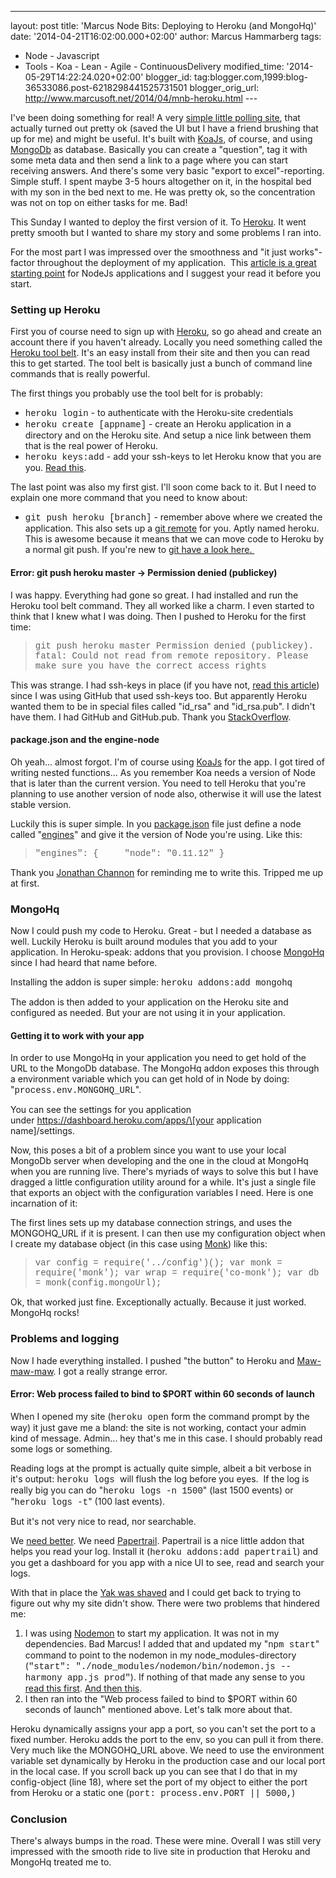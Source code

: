 ---
layout: post
title: 'Marcus Node Bits: Deploying to Heroku (and
MongoHq)'
date: '2014-04-21T16:02:00.000+02:00'
author: Marcus Hammarberg
tags:
  - Node - Javascript
  - Tools - Koa - Lean - Agile -
ContinuousDelivery
modified_time: '2014-05-29T14:22:24.020+02:00'
blogger_id: tag:blogger.com,1999:blog-36533086.post-6218298441525731501
blogger_orig_url: http://www.marcusoft.net/2014/04/mnb-heroku.html ---

<div dir="ltr" style="text-align: left;" trbidi="on">

I've been doing something for real! A very
<a href="http://warm-brushlands-9555.herokuapp.com/"
target="_blank">simple little polling site</a>, that actually turned out
pretty ok (saved the UI but I have a friend brushing that up for me) and
might be useful.
It's built with
<a href="http://www.koajs.com/" target="_blank">KoaJs</a>, of course,
and using
<a href="http://mongodb.github.io/" target="_blank">MongoDb</a> as
database. Basically you can create a "question", tag it with some meta
data and then send a link to a page where you can start receiving
answers. And there's some very basic "export to excel"-reporting. Simple
stuff. I spent maybe 3-5 hours altogether on it, in the hospital bed
with my son in the bed next to me. He was pretty ok, so the
concentration was not on top on either tasks for me. Bad!

This Sunday I wanted to deploy the first version of it. To
<a href="http://www.heroku.com/" target="_blank">Heroku</a>. It went
pretty smooth but I wanted to share my story and some problems I ran
into.



<div style="text-align: left;">

For the most part I was impressed over the smoothness and "it just
works"-factor throughout the deployment of my application.  This <a
href="https://devcenter.heroku.com/articles/getting-started-with-nodejs"
target="_blank">article is a great starting point</a> for NodeJs
applications and I suggest your read it before you start. 

</div>

### Setting up Heroku

First you of course need to sign up
with <a href="http://www.heroku.com/" target="_blank">Heroku</a>, so go
ahead and create an account there if you haven't already.
Locally you need something called the
<a href="https://toolbelt.heroku.com/" target="_blank">Heroku tool
belt</a>. It's an easy install from their site and then you can read
this to get started. The tool belt is basically just a bunch of command
line commands that is really powerful.

The first things you probably use the tool belt for is probably:

-   <span style="font-family: Courier New, Courier, monospace;">heroku
    login</span> - to authenticate with the Heroku-site credentials
-   <span style="font-family: Courier New, Courier, monospace;">heroku
    create \[appname\]</span> - create an Heroku application in a
    directory and on the Heroku site. And setup a nice link between them
    that is the real power of Heroku. 
-   <span style="font-family: Courier New, Courier, monospace;">heroku
    keys:add</span> - add your ssh-keys to let Heroku know that you are
    you. <a href="https://devcenter.heroku.com/articles/keys"
    target="_blank">Read this</a>.

The last point was also my first gist. I'll soon come back to it. But I
need to explain one more command that you need to know about:

-   <span style="font-family: Courier New, Courier, monospace;">git push
    heroku \[branch\]</span> - remember above where we created the
    application. This also sets up a
    <a href="http://gitref.org/remotes/" target="_blank">git remote</a>
    for you. Aptly named heroku. This is awesome because it means that
    we can move code to Heroku by a normal git push. If you're new to
    <a href="http://www.marcusoft.net/2014/02/mnb-git.html"
    target="_blank">git have a look here. </a>

#### Error: git push heroku master -\> Permission denied (publickey)

<div>

I was happy. Everything had gone so great. I had installed and run the
Heroku tool belt command. They all worked like a charm. I even started
to think that I knew what I was doing. Then I pushed to Heroku for the
first time:

</div>

> <span style="font-family: Courier New, Courier, monospace;">git push
> heroku master
> Permission denied (publickey).
> fatal: Could not read from remote repository.
> Please make sure you have the correct access rights</span>

This was strange. I had ssh-keys in place (if you have not,
<a href="https://devcenter.heroku.com/articles/keys"
target="_blank">read this article</a>) since I was using GitHub that
used ssh-keys too. But apparently Heroku wanted them to be in special
files called "id_rsa" and "id_rsa.pub". I didn't have them. I had GitHub
and GitHub.pub. Thank you <a
href="http://stackoverflow.com/questions/17626944/heroku-permission-denied-publickey-fatal-could-not-read-from-remote-reposito"
target="_blank">StackOverflow</a>.

#### package.json and the engine-node

<div>

Oh yeah... almost forgot. I'm of course using
<a href="http://www.marcusoft.net/2014/03/koaintro.html"
target="_blank">KoaJs</a> for the app. I got tired of writing nested
functions... As you remember Koa needs a version of Node that is later
than the current version. You need to tell Heroku that you're planning
to use another version of node also, otherwise it will use the latest
stable version.

</div>

<div>



</div>

<div>

Luckily this is super simple. In you
[package.json](http://www.marcusoft.net/2014/02/mnb-packagejson.html) file
just define a node called
"<a href="https://www.npmjs.org/doc/json.html#engines"
target="_blank">engines</a>" and give it the version of Node you're
using. Like this:

</div>

<div>

> <span style="font-family: Courier New, Courier, monospace;">"engines":
> {
>     "node": "0.11.12"
> }</span>

</div>

<div style="text-align: left;">

Thank you [Jonathan Channon](https://twitter.com/jchannon) for reminding
me to write this. Tripped me up at first. 

</div>

### MongoHq

<div>

Now I could push my code to Heroku. Great - but I needed a database as
well. Luckily Heroku is built around modules that you add to your
application. In Heroku-speak: addons that you provision. I choose
<a href="https://addons.heroku.com/mongohq" target="_blank">MongoHq</a>
since I had heard that name before. 

</div>

<div>



</div>

<div>

Installing the addon is super simple: <span
style="font-family: Courier New, Courier, monospace;">heroku addons:add
mongohq</span>

</div>

<div style="text-align: left;">

The addon is then added to your application on the Heroku site and
configured as needed. But your are not using it in your application. 

</div>

#### Getting it to work with your app

<div>

In order to use MongoHq in your application you need to get hold of the
URL to the MongoDb database. The MongoHq addon exposes this through
a environment variable which you can get hold of in Node by doing:
"<span
style="font-family: Courier New, Courier, monospace;">process.env.MONGOHQ_URL</span>".

</div>

<div>

You can see the settings for you application
under https://dashboard.heroku.com/apps/\[your application
name\]/settings.

</div>

<div>



</div>

<div>

Now, this poses a bit of a problem since you want to use your local
MongoDb server when developing and the one in the cloud at MongoHq when
you are running live. There's myriads of ways to solve this but I have
dragged a little configuration utility around for a while. It's just a
single file that exports an object with the configuration variables I
need. Here is one incarnation of it:

</div>

<div>

</div>

<div>

The first lines sets up my database connection strings, and uses the
MONGOHQ_URL if it is present. I can then use my configuration object
when I create my database object (in this case using
<a href="http://www.marcusoft.net/2014/02/mnb-monk.html"
target="_blank">Monk</a>) like this:

> <span style="font-family: Courier New, Courier, monospace;">var config
> = require('../config')();
> var monk = require('monk');
> var wrap = require('co-monk');
> var db = monk(config.mongoUrl);</span>

</div>

<div>

Ok, that worked just fine. Exceptionally actually. Because it just
worked. MongoHq rocks!

</div>

### Problems and logging

<div>

Now I hade everything installed. I pushed "the button" to Heroku and
<a href="http://sadtrombone.com/?play=true"
target="_blank">Maw-maw-maw</a>. I got a really strange error.

</div>

#### Error: Web process failed to bind to $PORT within 60 seconds of launch

<div>

When I opened my site (<span
style="font-family: Courier New, Courier, monospace;">heroku open</span>
form the command prompt by the way) it just gave me a bland: the site is
not working, contact your admin kind of message. Admin... hey that's me
in this case. I should probably read some logs or something. 

</div>

<div style="text-align: left;">



</div>

<div style="text-align: left;">

Reading logs at the prompt is actually quite simple, albeit a bit
verbose in it's output: <span
style="font-family: Courier New, Courier, monospace;">heroku logs
</span>will flush the log before you eyes.  If the log is really big you
can do "<span
style="font-family: Courier New, Courier, monospace;">heroku logs -n
1500</span>" (last 1500 events) or "<span
style="font-family: Courier New, Courier, monospace;">heroku logs
-t</span>" (100 last events). 

</div>

<div>

But it's not very nice to read, nor searchable. 

</div>

<div>



</div>

<div>

We <a href="http://www.marcusoft.net/2014/04/lookingForBetter.html"
target="_blank">need better</a>. We need
<a href="https://addons.heroku.com/papertrail"
target="_blank">Papertrail</a>. Papertrail is a nice little addon that
helps you read your log. Install it (<span
style="font-family: Courier New, Courier, monospace;">heroku addons:add
papertrail</span>) and you get a dashboard for you app with a nice UI to
see, read and search your logs. 

</div>

<div>



</div>

<div>

With that in place the <a
href="http://www.hanselman.com/blog/YakShavingDefinedIllGetThatDoneAsSoonAsIShaveThisYak.aspx"
target="_blank">Yak was shaved</a> and I could get back to trying to
figure out why my site didn't show. There were two problems that
hindered me:

</div>

<div>

1.  I was using
    <a href="https://github.com/remy/nodemon" target="_blank">Nodemon</a>
    to start my application. It was not in my dependencies. Bad Marcus!
    I added that and updated my "<span
    style="font-family: Courier New, Courier, monospace;">npm
    start</span>" command to point to the nodemon in my
    node_modules-directory (<span
    style="font-family: Courier New, Courier, monospace;">"start":
    "./node_modules/nodemon/bin/nodemon.js --harmony app.js
    prod"</span>).
    If nothing of that made any sense to you
    <a href="http://www.marcusoft.net/2014/02/mnb-packagejson.html"
    target="_blank">read this first</a>.
    <a href="http://www.marcusoft.net/2014/02/mnb-npm.html"
    target="_blank">And then this</a>.
2.  I then ran into the "Web process failed to bind to $PORT within 60
    seconds of launch" mentioned above. Let's talk more about that. 

<div>

Heroku dynamically assigns your app a port, so you can't set the port to
a fixed number. Heroku adds the port to the env, so you can pull it from
there. Very much like the MONGOHQ_URL above. We need to use the
environment variable set dynamically by Heroku in the production case
and our local port in the local case. If you scroll back up you can see
that I do that in my config-object (line 18), where set the port of my
object to either the port from Heroku or a static one (<span
style="font-family: Courier New, Courier, monospace;">port:
process.env.PORT \|\| 5000,</span>)

</div>

### Conclusion

</div>

<div>

There's always bumps in the road. These were mine. Overall I was still
very impressed with the smooth ride to live site in production that
Heroku and MongoHq treated me to. 

</div>

</div>
